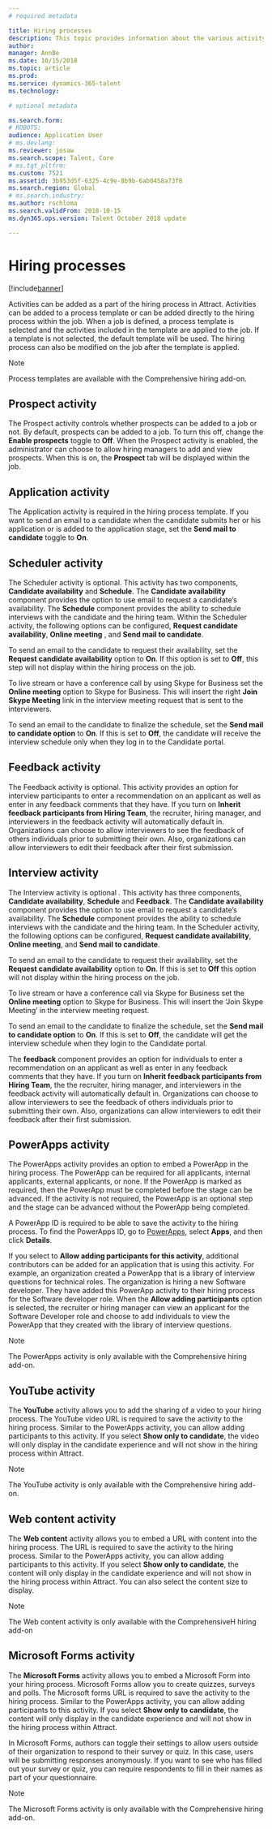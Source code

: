 ```yaml
---
# required metadata

title: Hiring processes
description: This topic provides information about the various activity types that can be used in the hiring process.
author: 
manager: AnnBe
ms.date: 10/15/2018
ms.topic: article
ms.prod: 
ms.service: dynamics-365-talent
ms.technology: 

# optional metadata

ms.search.form: 
# ROBOTS: 
audience: Application User
# ms.devlang: 
ms.reviewer: josaw
ms.search.scope: Talent, Core
# ms.tgt_pltfrm: 
ms.custom: 7521
ms.assetid: 3b953d5f-6325-4c9e-8b9b-6ab0458a73f8
ms.search.region: Global
# ms.search.industry: 
ms.author: rschloma
ms.search.validFrom: 2018-10-15
ms.dyn365.ops.version: Talent October 2018 update

---
```


# Hiring processes

[!include[banner](../includes/banner.md)]

Activities can be added as a part of the hiring process in Attract. Activities can be added to a process template or can be added directly to the hiring process within the job. When a job is defined, a process template is selected and the activities included in the template are applied to the job. If a template is not selected, the default template will be used. The hiring process can also be modified on the job after the template is applied. 

> [!NOTE] 
> Process templates are available with the Comprehensive hiring add-on.

## Prospect activity

The Prospect activity controls whether prospects can be added to a job or not. By default, prospects can be added to a job. To turn this off, change the **Enable prospects** toggle to **Off**. When the Prospect activity is enabled, the
administrator can choose to allow hiring managers to add and view prospects. When this is on, the **Prospect** tab will be displayed within the job.

## Application activity

The Application activity is required in the hiring process template. If you want to send an email to a candidate when the candidate submits her or his application or is added to the application stage, set the **Send mail to candidate** toggle to **On**.

## Scheduler activity

The Scheduler activity is optional. This activity has two components, **Candidate availability** and **Schedule**. The **Candidate
availability** component provides the option to use email to request a candidate’s availability. The **Schedule** component provides the ability to schedule interviews with the candidate and the hiring team. Within the Scheduler
activity, the following options can be configured, **Request candidate availability**, **Online meeting** , and **Send mail to candidate**.

To send an email to the candidate to request their availability, set the **Request candidate availability** option to **On**. If this option is set to **Off**, this step will not display within the hiring process on the job.

To live stream or have a conference call by using Skype for Business set the **Online meeting** option to Skype for Business. This will insert the right **Join Skype Meeting** link in the interview meeting request that is sent to the interviewers.

To send an email to the candidate to finalize the schedule, set the **Send mail to candidate option** to **On**. If this is set to **Off**, the candidate will receive the interview schedule only when they log in to the Candidate portal.

## Feedback activity

The Feedback activity is optional. This activity provides an option for interview participants to enter a recommendation on an applicant as well as enter in any feedback comments that they have. If you turn on **Inherit feedback participants from Hiring Team**, the recruiter, hiring manager, and interviewers in the feedback activity will automatically default in. Organizations can choose to allow
interviewers to see the feedback of others individuals prior to submitting their own. Also, organizations can allow interviewers to edit their feedback after their first submission.

## Interview activity

The Interview activity is optional . This activity has three components, **Candidate availability**, **Schedule** and **Feedback**. The
**Candidate availability** component provides the option to use email to request a candidate’s availability. The **Schedule** component provides the ability to schedule interviews with the candidate and the hiring team. In the Scheduler activity, the following options can be configured, **Request candidate availability**, **Online meeting**, and **Send mail to candidate**.

To send an email to the candidate to request their availability, set the **Request candidate availability** option to **On**. If this is set to **Off** this option will not display within the hiring process on the job.

To live stream or have a conference call via Skype for Business set the **Online
meeting** option to Skype for Business. This will insert the ‘Join Skype
Meeting’ in the interview meeting request.

To send an email to the candidate to finalize the schedule, set the **Send mail to candidate option** to **On**. If this is set to **Off**, the candidate will get the interview schedule when they login to the Candidate portal.

The **feedback** component provides an option for individuals to enter a recommendation on an applicant as well as enter in any feedback comments that they have. If you turn on **Inherit feedback participants from Hiring Team**, the the recruiter, hiring manager, and interviewers in the feedback activity will automatically default in.
Organizations can choose to allow interviewers to see the feedback of others individuals prior to submitting their own. Also, organizations can allow interviewers to edit their feedback after their first submission.

## PowerApps activity

The PowerApps activity provides an option to embed a PowerApp in the hiring process. The PowerApp can be required for all applicants, internal applicants, external applicants, or none. If the PowerApp is marked as required, then the PowerApp must be completed before the stage can be advanced. If the activity is not required, the PowerApp is an optional step and the stage can be advanced without the PowerApp being completed.

A PowerApp ID is required to be able to save the activity to the hiring process. To find the PowerApps ID, go to [PowerApps](https://web.powerapps.com), select **Apps**, and then click **Details**.

If you select to **Allow adding participants for this activity**, additional contributors can be added for an application that is using this activity. For example, an organization created a PowerApp that is a library of interview questions for technical roles. The organization is hiring a new Software developer. They have added this PowerApp activity to their hiring process for
the Software developer role. When the **Allow adding participants** option is selected, the recruiter or hiring manager can view an applicant for the Software Developer role and choose to add individuals to view the PowerApp that they created with the library of interview questions.

> [!NOTE] 
> The PowerApps activity is only available with the Comprehensive hiring add-on.

## YouTube activity

The **YouTube** activity allows you to add the sharing of a video to your hiring process. The YouTube video URL is required to save the activity to the hiring process. Similar to the PowerApps activity, you can allow adding participants to this activity. If you select **Show only to candidate**, the video will only display in the candidate experience and will not show in the hiring process within Attract.

> [!NOTE] 
> The YouTube activity is only available with the Comprehensive hiring add-on.


## Web content activity

The **Web content** activity allows you to embed a URL with content into the hiring process. The URL is required to save the activity to the hiring process. Similar to the PowerApps activity, you can allow adding participants to this activity. If you select **Show only to
candidate**, the content will only display in the candidate experience and will not show in the hiring process within Attract. You can also select the content size to display.

> [!NOTE] 
> The Web content activity is only available with the ComprehensiveH hiring add-on


## Microsoft Forms activity

The **Microsoft Forms** activity allows you to embed a Microsoft Form into your hiring process. Microsoft Forms allow you to create quizzes, surveys and polls. The Microsoft forms URL is required to save the activity to the hiring process. Similar to the PowerApps activity, you can allow adding participants to this activity. If you select **Show only to candidate**, the content will only display in the candidate experience and will not show in the hiring process within Attract.

In Microsoft Forms, authors can toggle their settings to allow users outside of their organization to respond to their survey or quiz. In this case, users will be submitting responses anonymously. If you want to see who has filled out your survey or quiz, you can require respondents to fill in their names as part of your questionnaire.

> [!NOTE] 
> The Microsoft Forms activity is only available with the Comprehensive hiring add-on.
